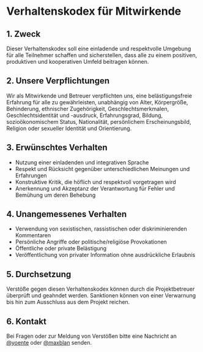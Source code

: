 # Verhaltenskodex für Mitwirkende

## 1. Zweck

Dieser Verhaltenskodex soll eine einladende und respektvolle Umgebung für alle Teilnehmer schaffen und sicherstellen, dass alle zu einem positiven, produktiven und kooperativen Umfeld beitragen können.

## 2. Unsere Verpflichtungen

Wir als Mitwirkende und Betreuer verpflichten uns, eine belästigungsfreie Erfahrung für alle zu gewährleisten, unabhängig von Alter, Körpergröße, Behinderung, ethnischer Zugehörigkeit, Geschlechtsmerkmalen, Geschlechtsidentität und -ausdruck, Erfahrungsgrad, Bildung, sozioökonomischem Status, Nationalität, persönlichem Erscheinungsbild, Religion oder sexueller Identität und Orientierung.

## 3. Erwünschtes Verhalten

- Nutzung einer einladenden und integrativen Sprache
- Respekt und Rücksicht gegenüber unterschiedlichen Meinungen und Erfahrungen
- Konstruktive Kritik, die höflich und respektvoll vorgetragen wird
- Anerkennung und Akzeptanz der Verantwortung für Fehler und Bemühung um deren Behebung

## 4. Unangemessenes Verhalten

- Verwendung von sexistischen, rassistischen oder diskriminierenden Kommentaren
- Persönliche Angriffe oder politische/religiöse Provokationen
- Öffentliche oder private Belästigung
- Veröffentlichung von privater Information ohne ausdrückliche Erlaubnis

## 5. Durchsetzung

Verstöße gegen diesen Verhaltenskodex können durch die Projektbetreuer überprüft und geahndet werden. Sanktionen können von einer Verwarnung bis hin zum Ausschluss aus dem Projekt reichen.

## 6. Kontakt

Bei Fragen oder zur Meldung von Verstößen bitte eine Nachricht an [@yoente](https://github.com/yoente) oder [@maxblan](https://github.com/maxblan) senden.
